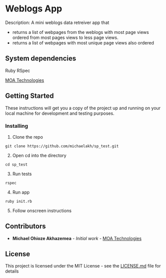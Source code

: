 # Weblogs App

Description: 
A mini weblogs data retreiver app that
*  returns a list of webpages from the weblogs with most page views ordered from most pages views to less page views.
*  returns a list of webpages with most unique page views also ordered

## System dependencies

Ruby
RSpec

[MOA Technologies](https://moatechnologies.herokuapp.com)

## Getting Started

These instructions will get you a copy of the project up and running on your local machine for development and testing purposes.

### Installing

1. Clone the repo

``` console
git clone https://github.com/michaelakh/sp_test.git
```

2. Open cd into the directory

``` console
cd sp_test
```

3. Run tests

``` console
rspec
```

4. Run app
``` console
ruby init.rb
```

5. Follow onscreen instructions


## Contributors

* **Michael Ohioze Akhazemea** - *Initial work* - [MOA Technologies](https://moatechnologies.herokuapp.com)


## License

This project is licensed under the MIT License - see the [LICENSE.md](LICENSE.md) file for details
